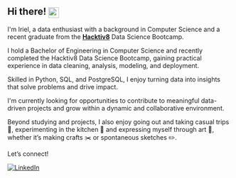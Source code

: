 ## **Hi there!** <img src="https://camo.githubusercontent.com/d04509037f646eab5c2d6d130574ef059fa8eef92e45a139a827a8d06e9d5042/68747470733a2f2f656d6f6a69732e736c61636b6d6f6a69732e636f6d2f656d6f6a69732f696d616765732f313533363335313037352f343539342f626c6f622d776176652e676966" alt="wave" width="24" height="24" style="vertical-align: middle;"/>

I'm Iriel, a data enthusiast with a background in Computer Science and a recent graduate from the [**Hacktiv8**](https://www.hacktiv8.com/) Data Science Bootcamp.

I hold a Bachelor of Engineering in Computer Science and recently completed the Hacktiv8 Data Science Bootcamp, gaining practical experience in data cleaning, analysis, modeling, and deployment.

Skilled in Python, SQL, and PostgreSQL, I enjoy turning data into insights that solve problems and drive impact.

I'm currently looking for opportunities to contribute to meaningful data-driven projects and grow within a dynamic and collaborative environment.

Beyond studying and projects, I also enjoy going out and taking casual trips 🚗, experimenting in the kitchen 🍳 and expressing myself through art 🎨, whether it’s making crafts ✂️ or spontaneous sketches ✏️.

Let’s connect!  

[![LinkedIn](https://upload.wikimedia.org/wikipedia/commons/a/aa/LinkedIn_2021.svg)](https://www.linkedin.com/in/irielaureleo)
